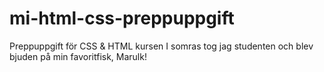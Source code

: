 # mi-html-css-preppuppgift
Preppuppgift för CSS &amp; HTML kursen
I somras tog jag studenten och blev bjuden på min favoritfisk, Marulk!